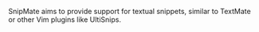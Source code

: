 SnipMate aims to provide support for textual snippets, similar to TextMate or other Vim plugins like UltiSnips.

